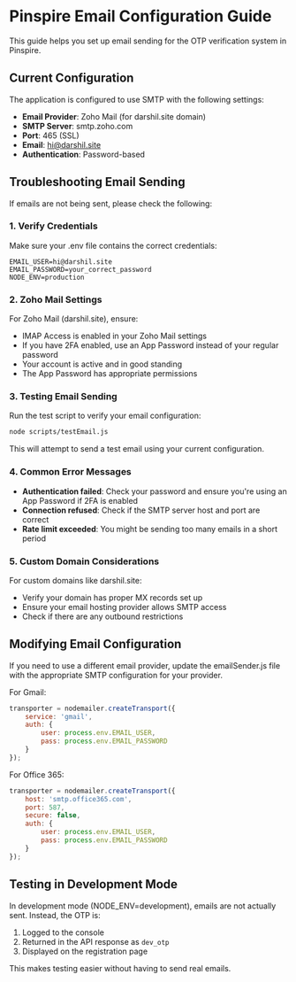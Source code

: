 # Pinspire Email Configuration Guide

This guide helps you set up email sending for the OTP verification system in Pinspire.

## Current Configuration

The application is configured to use SMTP with the following settings:

- **Email Provider**: Zoho Mail (for darshil.site domain)
- **SMTP Server**: smtp.zoho.com
- **Port**: 465 (SSL)
- **Email**: hi@darshil.site
- **Authentication**: Password-based

## Troubleshooting Email Sending

If emails are not being sent, please check the following:

### 1. Verify Credentials

Make sure your .env file contains the correct credentials:

```
EMAIL_USER=hi@darshil.site
EMAIL_PASSWORD=your_correct_password
NODE_ENV=production
```

### 2. Zoho Mail Settings

For Zoho Mail (darshil.site), ensure:

- IMAP Access is enabled in your Zoho Mail settings
- If you have 2FA enabled, use an App Password instead of your regular password
- Your account is active and in good standing
- The App Password has appropriate permissions

### 3. Testing Email Sending

Run the test script to verify your email configuration:

```bash
node scripts/testEmail.js
```

This will attempt to send a test email using your current configuration.

### 4. Common Error Messages

- **Authentication failed**: Check your password and ensure you're using an App Password if 2FA is enabled
- **Connection refused**: Check if the SMTP server host and port are correct
- **Rate limit exceeded**: You might be sending too many emails in a short period

### 5. Custom Domain Considerations

For custom domains like darshil.site:

- Verify your domain has proper MX records set up
- Ensure your email hosting provider allows SMTP access
- Check if there are any outbound restrictions

## Modifying Email Configuration

If you need to use a different email provider, update the emailSender.js file with the appropriate SMTP configuration for your provider.

For Gmail:
```javascript
transporter = nodemailer.createTransport({
    service: 'gmail',
    auth: {
        user: process.env.EMAIL_USER,
        pass: process.env.EMAIL_PASSWORD
    }
});
```

For Office 365:
```javascript
transporter = nodemailer.createTransport({
    host: 'smtp.office365.com',
    port: 587,
    secure: false,
    auth: {
        user: process.env.EMAIL_USER,
        pass: process.env.EMAIL_PASSWORD
    }
});
```

## Testing in Development Mode

In development mode (NODE_ENV=development), emails are not actually sent. Instead, the OTP is:

1. Logged to the console
2. Returned in the API response as `dev_otp`
3. Displayed on the registration page

This makes testing easier without having to send real emails. 